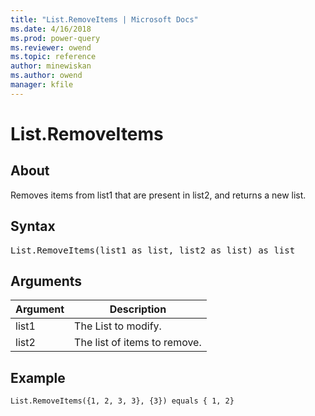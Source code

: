 ```yaml
---
title: "List.RemoveItems | Microsoft Docs"
ms.date: 4/16/2018
ms.prod: power-query
ms.reviewer: owend
ms.topic: reference
author: minewiskan
ms.author: owend
manager: kfile
---
```

# List.RemoveItems

  
## About  
Removes items from list1 that are present in list2, and returns a new list.  
  
## Syntax

<pre>
List.RemoveItems(list1 as list, list2 as list) as list  
</pre>
  
## Arguments  
  
|Argument|Description|  
|------------|---------------|  
|list1|The List to modify.|  
|list2|The list of items to remove.|  
  
## Example  
  
```powerquery-m
List.RemoveItems({1, 2, 3, 3}, {3}) equals { 1, 2}  
```  
